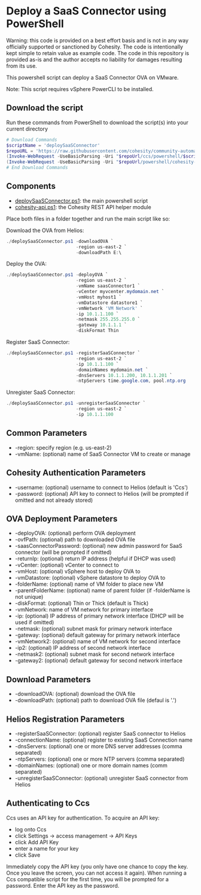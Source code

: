 # Deploy a SaaS Connector using PowerShell

Warning: this code is provided on a best effort basis and is not in any way officially supported or sanctioned by Cohesity. The code is intentionally kept simple to retain value as example code. The code in this repository is provided as-is and the author accepts no liability for damages resulting from its use.

This powershell script can deploy a SaaS Connector OVA on VMware.

Note: This script requires vSphere PowerCLI to be installed.

## Download the script

Run these commands from PowerShell to download the script(s) into your current directory

```powershell
# Download Commands
$scriptName = 'deploySaaSConnector'
$repoURL = 'https://raw.githubusercontent.com/cohesity/community-automation-samples/main'
(Invoke-WebRequest -UseBasicParsing -Uri "$repoUrl/ccs/powershell/$scriptName/$scriptName.ps1").content | Out-File "$scriptName.ps1"; (Get-Content "$scriptName.ps1") | Set-Content "$scriptName.ps1"
(Invoke-WebRequest -UseBasicParsing -Uri "$repoUrl/powershell/cohesity-api/cohesity-api.ps1").content | Out-File cohesity-api.ps1; (Get-Content cohesity-api.ps1) | Set-Content cohesity-api.ps1
# End Download Commands
```

## Components

* [deploySaaSConnector.ps1](https://raw.githubusercontent.com/cohesity/community-automation-samples/main/ccs/powershell/deploySaaSConnector/deploySaaSConnector.ps1): the main powershell script
* [cohesity-api.ps1](https://raw.githubusercontent.com/cohesity/community-automation-samples/main/powershell/cohesity-api/cohesity-api.ps1): the Cohesity REST API helper module

Place both files in a folder together and run the main script like so:

Download the OVA from Helios:

```powershell
./deploySaaSConnector.ps1 -downloadOVA `
                          -region us-east-2 `
                          -downloadPath E:\
```

Deploy the OVA:

```powershell
./deploySaaSConnector.ps1 -deployOVA `
                          -region us-east-2 `
                          -vmName saasConnector1 `
                          -vCenter myvcenter.mydomain.net `
                          -vmHost myhost1 `
                          -vmDatastore datastore1 `
                          -vmNetwork 'VM Network' `
                          -ip 10.1.1.100 `
                          -netmask 255.255.255.0 `
                          -gateway 10.1.1.1 `
                          -diskFormat Thin
```

Register SaaS Connector:

```powershell
./deploySaaSConnector.ps1 -registerSaaSConnector `
                          -region us-east-2 `
                          -ip 10.1.1.100 `
                          -domainNames mydomain.net `
                          -dnsServers 10.1.1.200, 10.1.1.201 `
                          -ntpServers time.google.com, pool.ntp.org
```

Unregister SaaS Connector:

```powershell
./deploySaaSConnector.ps1 -unregisterSaaSConnector `
                          -region us-east-2 `
                          -ip 10.1.1.100
```

## Common Parameters

* -region: specify region (e.g. us-east-2)
* -vmName: (optional) name of SaaS Connector VM to create or manage

## Cohesity Authentication Parameters

* -username: (optional) username to connect to Helios (default is 'Ccs')
* -password: (optional) API key to connect to Helios (will be prompted if omitted and not already stored)

## OVA Deployment Parameters

* -deployOVA: (optional) perform OVA deployment
* -ovfPath: (optional) path to downloaded OVA file
* -saasConnectorPassword: (optional) new admin password for SaaS connector (will be prompted if omitted)
* -returnIp: (optional) return IP address (helpful if DHCP was used)
* -vCenter: (optional) vCenter to connect to
* -vmHost: (optional) vSphere host to deploy OVA to
* -vmDatastore: (optional) vSphere datastore to deploy OVA to
* -folderName: (optional) name of VM folder to place new VM
* -parentFolderName: (optional) name of parent folder (if -folderName is not unique)
* -diskFormat: (optional) Thin or Thick (default is Thick)
* -vmNetwork: name of VM network for primary interface
* -ip: (optional) IP address of primary network interface (DHCP will be used if omitted)
* -netmask: (optional) subnet mask for primary network interface
* -gateway: (optional) default gateway for primary network interface
* -vmNetwork2: (optional) name of VM network for second interface
* -ip2: (optional) IP address of second network interface
* -netmask2: (optional) subnet mask for second network interface
* -gateway2: (optional) default gateway for second network interface

## Download Parameters

* -downloadOVA: (optional) download the OVA file
* -downloadPath: (optional) path to download OVA file (defaul is '.')

## Helios Registration Parameters

* -registerSaaSConnector: (optional) register SaaS connector to Helios
* -connectionName: (optional) register to existing SaaS Connection name
* -dnsServers: (optional) one or more DNS server addresses (comma separated)
* -ntpServers: (optional) one or more NTP servers (comma separated)
* -domainNames: (optional) one or more domain names (comm separated)
* -unregisterSaaSConnector: (optional) unregister SaaS connector from Helios

## Authenticating to Ccs

Ccs uses an API key for authentication. To acquire an API key:

* log onto Ccs
* click Settings -> access management -> API Keys
* click Add API Key
* enter a name for your key
* click Save

Immediately copy the API key (you only have one chance to copy the key. Once you leave the screen, you can not access it again). When running a Ccs compatible script for the first time, you will be prompted for a password. Enter the API key as the password.
